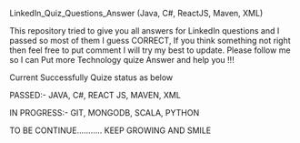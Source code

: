 LinkedIn_Quiz_Questions_Answer (Java, C#, ReactJS, Maven, XML)

This repository tried to give you all answers for LinkedIn questions and I passed so most of them I guess CORRECT, If you think something not right then feel free to put comment I will try my best to update. Please follow me so I can Put more Technology quize Answer and help you !!!

Current Successfully Quize status as below

PASSED:- JAVA, C#, REACT JS, MAVEN, XML

IN PROGRESS:- GIT, MONGODB, SCALA, PYTHON

TO BE CONTINUE........... KEEP GROWING AND SMILE
